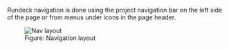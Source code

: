 <!--
#/ title: Navigation
-->
<p>
Rundeck navigation is done using the project navigation bar on the left side of the page or from menus under icons in the page header. 
</p>
<figure>
  <img src="https://rundeck.org/docs/figures/fig0201.png" alt="Nav layout">
  <figcaption>Figure: Navigation layout</figcaption>
</figure>

